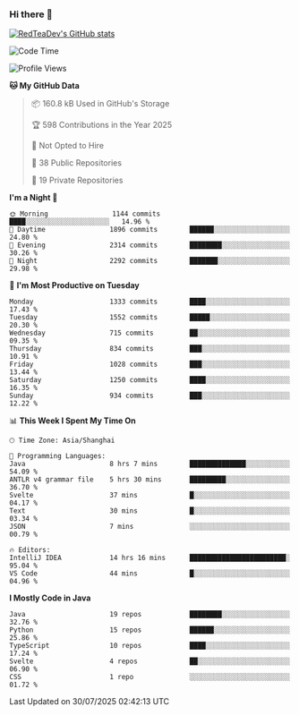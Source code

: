 ### Hi there 👋

<!--
**RedTeaDev/RedTeaDev** is a ✨ _special_ ✨ repository because its `README.md` (this file) appears on your GitHub profile.

Here are some ideas to get you started:

- 🔭 I’m currently working on ...
- 🌱 I’m currently learning ...
- 👯 I’m looking to collaborate on ...
- 🤔 I’m looking for help with ...
- 💬 Ask me about ...
- 📫 How to reach me: ...
- 😄 Pronouns: ...
- ⚡ Fun fact: ...
-->

<!--
[![wakatime](https://wakatime.com/badge/user/6b101ed0-04c0-4490-9283-eb61f2efff96.svg)](https://wakatime.com/@6b101ed0-04c0-4490-9283-eb61f2efff96)
!-->

[![RedTeaDev's GitHub stats](https://github-readme-stats.vercel.app/api?username=RedTeaDev\&include_all_commits=true)](https://github.com/anuraghazra/github-readme-stats)
<!--
[![willianrod's wakatime stats](https://github-readme-stats.vercel.app/api/wakatime?username=RedTeaDev)](https://github.com/anuraghazra/github-readme-stats)
!-->
<!--START_SECTION:waka-->
![Code Time](http://img.shields.io/badge/Code%20Time-3%2C439%20hrs%201%20min-blue)

![Profile Views](http://img.shields.io/badge/Profile%20Views-0-blue)

**🐱 My GitHub Data** 

> 📦 160.8 kB Used in GitHub's Storage 
 > 
> 🏆 598 Contributions in the Year 2025
 > 
> 🚫 Not Opted to Hire
 > 
> 📜 38 Public Repositories 
 > 
> 🔑 19 Private Repositories 
 > 
**I'm a Night 🦉** 

```text
🌞 Morning                1144 commits        ████░░░░░░░░░░░░░░░░░░░░░   14.96 % 
🌆 Daytime                1896 commits        ██████░░░░░░░░░░░░░░░░░░░   24.80 % 
🌃 Evening                2314 commits        ████████░░░░░░░░░░░░░░░░░   30.26 % 
🌙 Night                  2292 commits        ███████░░░░░░░░░░░░░░░░░░   29.98 % 
```
📅 **I'm Most Productive on Tuesday** 

```text
Monday                   1333 commits        ████░░░░░░░░░░░░░░░░░░░░░   17.43 % 
Tuesday                  1552 commits        █████░░░░░░░░░░░░░░░░░░░░   20.30 % 
Wednesday                715 commits         ██░░░░░░░░░░░░░░░░░░░░░░░   09.35 % 
Thursday                 834 commits         ███░░░░░░░░░░░░░░░░░░░░░░   10.91 % 
Friday                   1028 commits        ███░░░░░░░░░░░░░░░░░░░░░░   13.44 % 
Saturday                 1250 commits        ████░░░░░░░░░░░░░░░░░░░░░   16.35 % 
Sunday                   934 commits         ███░░░░░░░░░░░░░░░░░░░░░░   12.22 % 
```


📊 **This Week I Spent My Time On** 

```text
🕑︎ Time Zone: Asia/Shanghai

💬 Programming Languages: 
Java                     8 hrs 7 mins        ██████████████░░░░░░░░░░░   54.09 % 
ANTLR v4 grammar file    5 hrs 30 mins       █████████░░░░░░░░░░░░░░░░   36.70 % 
Svelte                   37 mins             █░░░░░░░░░░░░░░░░░░░░░░░░   04.17 % 
Text                     30 mins             █░░░░░░░░░░░░░░░░░░░░░░░░   03.34 % 
JSON                     7 mins              ░░░░░░░░░░░░░░░░░░░░░░░░░   00.79 % 

🔥 Editors: 
IntelliJ IDEA            14 hrs 16 mins      ████████████████████████░   95.04 % 
VS Code                  44 mins             █░░░░░░░░░░░░░░░░░░░░░░░░   04.96 % 
```

**I Mostly Code in Java** 

```text
Java                     19 repos            ████████░░░░░░░░░░░░░░░░░   32.76 % 
Python                   15 repos            ██████░░░░░░░░░░░░░░░░░░░   25.86 % 
TypeScript               10 repos            ████░░░░░░░░░░░░░░░░░░░░░   17.24 % 
Svelte                   4 repos             ██░░░░░░░░░░░░░░░░░░░░░░░   06.90 % 
CSS                      1 repo              ░░░░░░░░░░░░░░░░░░░░░░░░░   01.72 % 
```




 Last Updated on 30/07/2025 02:42:13 UTC
<!--END_SECTION:waka-->


